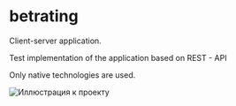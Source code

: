 # betrating
Client-server application. 

Test implementation of the application based on REST - API

Only native technologies are used.


![Иллюстрация к проекту](https://github.com/Celt1970/betrating/001.png)
